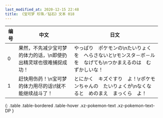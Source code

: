 ```yaml
---
last_modified_at: 2020-12-15 22:48
title: 《宝可梦 珍珠／钻石》文本 018
---
```

| 编号 | 中文 | 日文 |
| ---- | ---- | ---- |
| 0 | 果然，不先减少宝可梦的体力的话，\n即使扔出精灵球也很难捕捉成功！ | やっぱり　ポケモンの\nたいりょくを　へらさないと\rモンスタ－ボ－ルを　なげても\nつかまえるのは　むずかしいな！ |
| 1 | 赶快用伤药！\n宝可梦的体力用尽的话\f就不能继续战斗了！ | とにかく　キズぐすり　よ！\rポケモンちゃんの　たいりょくが\nなくなると　めのまえ　まっくら　よ！ |
{: .table .table-bordered .table-hover .xz-pokemon-text .xz-pokemon-text-DP }